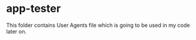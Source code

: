 # app-tester

This folder contains User Agents file which is going to be used in my code later on. 
